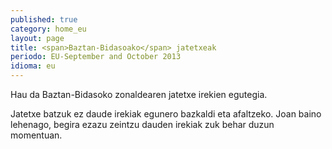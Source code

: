 ```yaml
---
published: true
category: home_eu
layout: page
title: <span>Baztan-Bidasoako</span> jatetxeak
periodo: EU-September and October 2013
idioma: eu
---
```

Hau da Baztan-Bidasoko zonaldearen jatetxe irekien egutegia.

Jatetxe batzuk ez daude irekiak egunero bazkaldi eta afaltzeko. Joan baino lehenago, begira ezazu zeintzu dauden irekiak zuk behar duzun momentuan.

